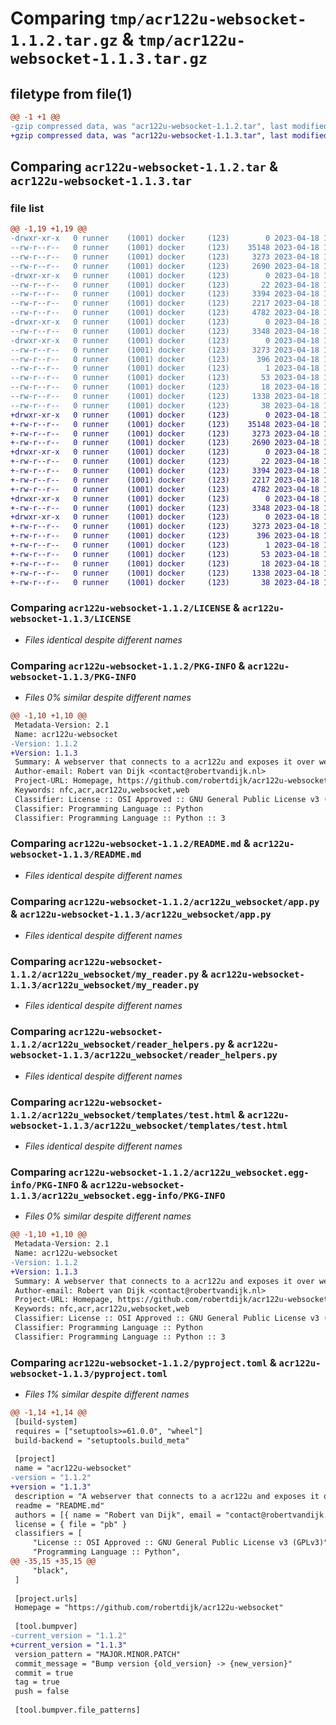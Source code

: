 # Comparing `tmp/acr122u-websocket-1.1.2.tar.gz` & `tmp/acr122u-websocket-1.1.3.tar.gz`

## filetype from file(1)

```diff
@@ -1 +1 @@
-gzip compressed data, was "acr122u-websocket-1.1.2.tar", last modified: Tue Apr 18 14:59:20 2023, max compression
+gzip compressed data, was "acr122u-websocket-1.1.3.tar", last modified: Tue Apr 18 15:01:54 2023, max compression
```

## Comparing `acr122u-websocket-1.1.2.tar` & `acr122u-websocket-1.1.3.tar`

### file list

```diff
@@ -1,19 +1,19 @@
-drwxr-xr-x   0 runner    (1001) docker     (123)        0 2023-04-18 14:59:20.856946 acr122u-websocket-1.1.2/
--rw-r--r--   0 runner    (1001) docker     (123)    35148 2023-04-18 14:59:05.000000 acr122u-websocket-1.1.2/LICENSE
--rw-r--r--   0 runner    (1001) docker     (123)     3273 2023-04-18 14:59:20.856946 acr122u-websocket-1.1.2/PKG-INFO
--rw-r--r--   0 runner    (1001) docker     (123)     2690 2023-04-18 14:59:05.000000 acr122u-websocket-1.1.2/README.md
-drwxr-xr-x   0 runner    (1001) docker     (123)        0 2023-04-18 14:59:20.856946 acr122u-websocket-1.1.2/acr122u_websocket/
--rw-r--r--   0 runner    (1001) docker     (123)       22 2023-04-18 14:59:05.000000 acr122u-websocket-1.1.2/acr122u_websocket/__init__.py
--rw-r--r--   0 runner    (1001) docker     (123)     3394 2023-04-18 14:59:05.000000 acr122u-websocket-1.1.2/acr122u_websocket/app.py
--rw-r--r--   0 runner    (1001) docker     (123)     2217 2023-04-18 14:59:05.000000 acr122u-websocket-1.1.2/acr122u_websocket/my_reader.py
--rw-r--r--   0 runner    (1001) docker     (123)     4782 2023-04-18 14:59:05.000000 acr122u-websocket-1.1.2/acr122u_websocket/reader_helpers.py
-drwxr-xr-x   0 runner    (1001) docker     (123)        0 2023-04-18 14:59:20.856946 acr122u-websocket-1.1.2/acr122u_websocket/templates/
--rw-r--r--   0 runner    (1001) docker     (123)     3348 2023-04-18 14:59:05.000000 acr122u-websocket-1.1.2/acr122u_websocket/templates/test.html
-drwxr-xr-x   0 runner    (1001) docker     (123)        0 2023-04-18 14:59:20.856946 acr122u-websocket-1.1.2/acr122u_websocket.egg-info/
--rw-r--r--   0 runner    (1001) docker     (123)     3273 2023-04-18 14:59:20.000000 acr122u-websocket-1.1.2/acr122u_websocket.egg-info/PKG-INFO
--rw-r--r--   0 runner    (1001) docker     (123)      396 2023-04-18 14:59:20.000000 acr122u-websocket-1.1.2/acr122u_websocket.egg-info/SOURCES.txt
--rw-r--r--   0 runner    (1001) docker     (123)        1 2023-04-18 14:59:20.000000 acr122u-websocket-1.1.2/acr122u_websocket.egg-info/dependency_links.txt
--rw-r--r--   0 runner    (1001) docker     (123)       53 2023-04-18 14:59:20.000000 acr122u-websocket-1.1.2/acr122u_websocket.egg-info/requires.txt
--rw-r--r--   0 runner    (1001) docker     (123)       18 2023-04-18 14:59:20.000000 acr122u-websocket-1.1.2/acr122u_websocket.egg-info/top_level.txt
--rw-r--r--   0 runner    (1001) docker     (123)     1338 2023-04-18 14:59:05.000000 acr122u-websocket-1.1.2/pyproject.toml
--rw-r--r--   0 runner    (1001) docker     (123)       38 2023-04-18 14:59:20.856946 acr122u-websocket-1.1.2/setup.cfg
+drwxr-xr-x   0 runner    (1001) docker     (123)        0 2023-04-18 15:01:54.243389 acr122u-websocket-1.1.3/
+-rw-r--r--   0 runner    (1001) docker     (123)    35148 2023-04-18 15:01:45.000000 acr122u-websocket-1.1.3/LICENSE
+-rw-r--r--   0 runner    (1001) docker     (123)     3273 2023-04-18 15:01:54.243389 acr122u-websocket-1.1.3/PKG-INFO
+-rw-r--r--   0 runner    (1001) docker     (123)     2690 2023-04-18 15:01:45.000000 acr122u-websocket-1.1.3/README.md
+drwxr-xr-x   0 runner    (1001) docker     (123)        0 2023-04-18 15:01:54.243389 acr122u-websocket-1.1.3/acr122u_websocket/
+-rw-r--r--   0 runner    (1001) docker     (123)       22 2023-04-18 15:01:45.000000 acr122u-websocket-1.1.3/acr122u_websocket/__init__.py
+-rw-r--r--   0 runner    (1001) docker     (123)     3394 2023-04-18 15:01:45.000000 acr122u-websocket-1.1.3/acr122u_websocket/app.py
+-rw-r--r--   0 runner    (1001) docker     (123)     2217 2023-04-18 15:01:45.000000 acr122u-websocket-1.1.3/acr122u_websocket/my_reader.py
+-rw-r--r--   0 runner    (1001) docker     (123)     4782 2023-04-18 15:01:45.000000 acr122u-websocket-1.1.3/acr122u_websocket/reader_helpers.py
+drwxr-xr-x   0 runner    (1001) docker     (123)        0 2023-04-18 15:01:54.243389 acr122u-websocket-1.1.3/acr122u_websocket/templates/
+-rw-r--r--   0 runner    (1001) docker     (123)     3348 2023-04-18 15:01:45.000000 acr122u-websocket-1.1.3/acr122u_websocket/templates/test.html
+drwxr-xr-x   0 runner    (1001) docker     (123)        0 2023-04-18 15:01:54.243389 acr122u-websocket-1.1.3/acr122u_websocket.egg-info/
+-rw-r--r--   0 runner    (1001) docker     (123)     3273 2023-04-18 15:01:54.000000 acr122u-websocket-1.1.3/acr122u_websocket.egg-info/PKG-INFO
+-rw-r--r--   0 runner    (1001) docker     (123)      396 2023-04-18 15:01:54.000000 acr122u-websocket-1.1.3/acr122u_websocket.egg-info/SOURCES.txt
+-rw-r--r--   0 runner    (1001) docker     (123)        1 2023-04-18 15:01:54.000000 acr122u-websocket-1.1.3/acr122u_websocket.egg-info/dependency_links.txt
+-rw-r--r--   0 runner    (1001) docker     (123)       53 2023-04-18 15:01:54.000000 acr122u-websocket-1.1.3/acr122u_websocket.egg-info/requires.txt
+-rw-r--r--   0 runner    (1001) docker     (123)       18 2023-04-18 15:01:54.000000 acr122u-websocket-1.1.3/acr122u_websocket.egg-info/top_level.txt
+-rw-r--r--   0 runner    (1001) docker     (123)     1338 2023-04-18 15:01:45.000000 acr122u-websocket-1.1.3/pyproject.toml
+-rw-r--r--   0 runner    (1001) docker     (123)       38 2023-04-18 15:01:54.243389 acr122u-websocket-1.1.3/setup.cfg
```

### Comparing `acr122u-websocket-1.1.2/LICENSE` & `acr122u-websocket-1.1.3/LICENSE`

 * *Files identical despite different names*

### Comparing `acr122u-websocket-1.1.2/PKG-INFO` & `acr122u-websocket-1.1.3/PKG-INFO`

 * *Files 0% similar despite different names*

```diff
@@ -1,10 +1,10 @@
 Metadata-Version: 2.1
 Name: acr122u-websocket
-Version: 1.1.2
+Version: 1.1.3
 Summary: A webserver that connects to a acr122u and exposes it over websocket
 Author-email: Robert van Dijk <contact@robertvandijk.nl>
 Project-URL: Homepage, https://github.com/robertdijk/acr122u-websocket
 Keywords: nfc,acr,acr122u,websocket,web
 Classifier: License :: OSI Approved :: GNU General Public License v3 (GPLv3)
 Classifier: Programming Language :: Python
 Classifier: Programming Language :: Python :: 3
```

### Comparing `acr122u-websocket-1.1.2/README.md` & `acr122u-websocket-1.1.3/README.md`

 * *Files identical despite different names*

### Comparing `acr122u-websocket-1.1.2/acr122u_websocket/app.py` & `acr122u-websocket-1.1.3/acr122u_websocket/app.py`

 * *Files identical despite different names*

### Comparing `acr122u-websocket-1.1.2/acr122u_websocket/my_reader.py` & `acr122u-websocket-1.1.3/acr122u_websocket/my_reader.py`

 * *Files identical despite different names*

### Comparing `acr122u-websocket-1.1.2/acr122u_websocket/reader_helpers.py` & `acr122u-websocket-1.1.3/acr122u_websocket/reader_helpers.py`

 * *Files identical despite different names*

### Comparing `acr122u-websocket-1.1.2/acr122u_websocket/templates/test.html` & `acr122u-websocket-1.1.3/acr122u_websocket/templates/test.html`

 * *Files identical despite different names*

### Comparing `acr122u-websocket-1.1.2/acr122u_websocket.egg-info/PKG-INFO` & `acr122u-websocket-1.1.3/acr122u_websocket.egg-info/PKG-INFO`

 * *Files 0% similar despite different names*

```diff
@@ -1,10 +1,10 @@
 Metadata-Version: 2.1
 Name: acr122u-websocket
-Version: 1.1.2
+Version: 1.1.3
 Summary: A webserver that connects to a acr122u and exposes it over websocket
 Author-email: Robert van Dijk <contact@robertvandijk.nl>
 Project-URL: Homepage, https://github.com/robertdijk/acr122u-websocket
 Keywords: nfc,acr,acr122u,websocket,web
 Classifier: License :: OSI Approved :: GNU General Public License v3 (GPLv3)
 Classifier: Programming Language :: Python
 Classifier: Programming Language :: Python :: 3
```

### Comparing `acr122u-websocket-1.1.2/pyproject.toml` & `acr122u-websocket-1.1.3/pyproject.toml`

 * *Files 1% similar despite different names*

```diff
@@ -1,14 +1,14 @@
 [build-system]
 requires = ["setuptools>=61.0.0", "wheel"]
 build-backend = "setuptools.build_meta"
 
 [project]
 name = "acr122u-websocket"
-version = "1.1.2"
+version = "1.1.3"
 description = "A webserver that connects to a acr122u and exposes it over websocket"
 readme = "README.md"
 authors = [{ name = "Robert van Dijk", email = "contact@robertvandijk.nl" }]
 license = { file = "pb" }
 classifiers = [
     "License :: OSI Approved :: GNU General Public License v3 (GPLv3)",
     "Programming Language :: Python",
@@ -35,15 +35,15 @@
     "black",
 ]
 
 [project.urls]
 Homepage = "https://github.com/robertdijk/acr122u-websocket"
 
 [tool.bumpver]
-current_version = "1.1.2"
+current_version = "1.1.3"
 version_pattern = "MAJOR.MINOR.PATCH"
 commit_message = "Bump version {old_version} -> {new_version}"
 commit = true
 tag = true
 push = false
 
 [tool.bumpver.file_patterns]
```

